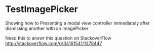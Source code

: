 # TestImagePicker
Showing how to Presenting a modal view controller immediately after dismissing another with an ImagePicker

Need this to answr this question on StackoverFlow
http://stackoverflow.com/q/34161541/1378447
